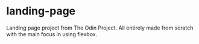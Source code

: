 # landing-page
Landing page project from The Odin Project.
All entirely made from scratch with the main focus in using flexbox.
